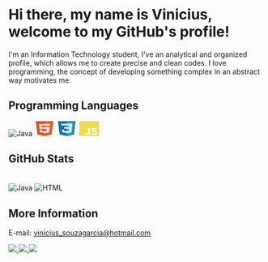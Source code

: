 

<div style="display: inline_block"><br>
  <h1> Hi there, my name is Vinicius, welcome to my GitHub's profile! </h1>
  <p> I'm an Information Technology student, I've an analytical and organized profile, which allows me to create precise and clean codes. I love programming, the concept of developing something complex in an abstract way motivates me.</p>

## Programming Languages
<img alt="Java" height="40" width="50" src="https://cdn.jsdelivr.net/gh/devicons/devicon/icons/java/java-original-wordmark.svg"> 
<img alt="HTML" height="30" width="40" src="https://raw.githubusercontent.com/devicons/devicon/master/icons/html5/html5-original.svg">
<img alt="CSS" height="30" width="40" src="https://raw.githubusercontent.com/devicons/devicon/master/icons/css3/css3-original.svg">
<img alt="JS" height="30" width="40" src="https://raw.githubusercontent.com/devicons/devicon/master/icons/javascript/javascript-plain.svg">        


## GitHub Stats
<div style="display: inline_block"><br>
  <img align="center" alt="Java" height="180cm"  src="https://github-readme-stats.vercel.app/api?username=Vinidsg&show_icons=true&theme=dark"> 
  <img align="center" alt="HTML" height="180cm"  src="https://github-readme-stats.vercel.app/api/top-langs/?username=Vinidsg&layout=compact&theme=dark">
</div>

## More Information
E-mail: vinicius_souzagarcia@hotmail.com
<div style="display: inline_block">
  <a href= "https://www.linkedin.com/in/vinicius-garcia-268274163/">  <img src="https://img.shields.io/badge/LinkedIn-0077B5?style=for-the-badge&logo=linkedin&logoColor=white"> </img></a>
  <a href= "https://wa.me/5511975665047">  <img src="https://img.shields.io/badge/WhatsApp-25D366?style=for-the-badge&logo=whatsapp&logoColor=white"> </img></a>
  <a href= "https://mailto:vinicius_souzagarcia@hotmail.com?subject=&body=">  <img src="[https://img.shields.io/badge/WhatsApp-25D366?style=for-the-badge&logo=whatsapp&logoColor=white](https://img.shields.io/badge/Microsoft_Outlook-0078D4?style=for-the-badge&logo=microsoft-outlook&logoColor=white)"> </img></a>
</div>

